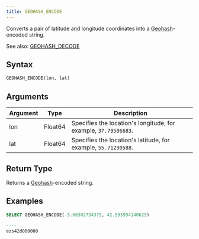 ```yaml
---
title: GEOHASH_ENCODE
---
```


Converts a pair of latitude and longitude coordinates into a [Geohash](https://en.wikipedia.org/wiki/Geohash)-encoded string.

See also: [GEOHASH_DECODE](geohash_decode.md)

## Syntax

```sql
GEOHASH_ENCODE(lon, lat)
```
## Arguments

| Argument   | Type    | Description                                                                                               |
|------------|---------|-----------------------------------------------------------------------------------------------------------|
| lon        | Float64 | Specifies the location's longitude, for example, `37.79506683`.                                           |
| lat        | Float64 | Specifies the location's latitude, for example, `55.71290588`.                                            |

## Return Type

Returns a [Geohash](https://en.wikipedia.org/wiki/Geohash)-encoded string.

## Examples

```sql
SELECT GEOHASH_ENCODE(-5.60302734375, 42.593994140625)

----
ezs42d000000
```
